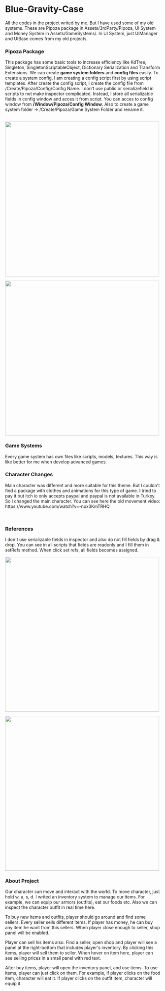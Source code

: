 # Blue-Gravity-Case
All the codes in the project writed by me. But I have used some of my old systems. These are Pipoza package in Assets/3rdParty/Pipoza, UI System and Money System in Assets/GameSystems/. In UI System, just UIManager and UIBase comes from my old projects.

<h3>Pipoza Package</h3>

<p>This package has some basic tools to increase efficiency like KdTree, Singleton, SingletonScriptableObject, Dictionary Serialization and Transform Extensions. We can create <strong>game system folders</strong> and <strong>config files</strong> easily. To create a system config, I am creating a config script first by using script templates. After create the config script, I create the config file from /Create/Pipoza/Config/Config Name. I don't use public or serializefield in scripts to not make inspector complicated. Instead, I store all serializable fields in config window and acces it from script. You can acces to config window from <strong>/Window/Pipoza/Config Window</strong>. Also to create a game system folder -> /Create/Pipoza/Game System Folder and rename it.</p><br>
<img src="https://file.notion.so/f/s/7604c38d-a464-4482-bae1-b2dd79955368/Ekran_Grnts_(93).png?id=2c2915ef-b122-46d2-8b6e-dda6b61d615e&table=block&spaceId=0848242d-647d-49f0-8995-ae847a0fdbca&expirationTimestamp=1692648000000&signature=aKMApl5FA445_Um2GFMvLiepzoycA93VMDNntX2l0jg&downloadName=Ekran+Görüntüsü+%2893%29.png" width=500px></img>

<img src="https://file.notion.so/f/s/d4d05fbe-57c4-4fa1-80a9-85c65c9ca56f/Ekran_Grnts_(75).png?id=8796cb48-690e-404a-895d-dd220867ba5e&table=block&spaceId=0848242d-647d-49f0-8995-ae847a0fdbca&expirationTimestamp=1692648000000&signature=KRWFd_ivlanbEp53obKCNfxLV-OD_Yk4XBcYBFzFXpo&downloadName=Ekran+Görüntüsü+%2875%29.png" width=500px></img>

<h3>Game Systems</h3>
<p>Every game system has own files like scripts, models, textures. This way is like better for me when develop advanced games.</p>

<h3>Character Changes</h3>
<p>Main character was different and more suitable for this theme. But I couldn't find a package with clothes and animations for this type of game. I tried to pay it but itch io only accepts paypal and paypal is not available in Turkey. So I changed the main character. You can see here the old movement video: https://www.youtube.com/watch?v=-nox3KmTRHQ</p><br>

<h3>References</h3>
<p>I don't use serializable fields in inspector and also do not fill fields by drag & drop. You can see in all scripts that fields are readonly and I fill them in setRefs method. When click set refs, all fields becomes assigned.</p>
<img src="https://file.notion.so/f/s/3e853932-db18-4b42-8ee3-f1110f1ba91e/Untitled.png?id=60336e90-d329-4208-ae21-fce6122d989e&table=block&spaceId=0848242d-647d-49f0-8995-ae847a0fdbca&expirationTimestamp=1692648000000&signature=FPfAnUVeVWQevV1pdH9UjZklmmb_-n5feQbVnVN5kWo&downloadName=Untitled.png" width=500px></img>

<img src="https://file.notion.so/f/s/fd1b9296-9fa3-49cc-8df7-5dca00f88abb/Untitled.png?id=a8307dac-9591-4590-9b70-976962d8f314&table=block&spaceId=0848242d-647d-49f0-8995-ae847a0fdbca&expirationTimestamp=1692648000000&signature=lSRKOSiLaIE80c2jdQvzmdgkzshlLhrmOXdBj-p-qGM&downloadName=Untitled.png" width=500px></img>

<h3>About Project</h3>
<p>Our character can move and interact with the world. To move character, just hold w, a, s, d. I writed an inventory system to manage our items. For example, we can equip our armors (outfits), eat our foods etc. Also we can inspect the character outfit in real time here.</p>
<p>To buy new items and outfits, player should go around and find some sellers. Every seller sells different items. If player has money, he can buy any item he want from this sellers. When player close enough to seller, shop panel will be enabled.</p>

<p>Player can sell his items also. Find a seller, open shop and player will see a panel at the right-bottom that includes player's inventory. By clicking this items, player will sell them to seller. When hover on item here, player can see selling prices in a small panel with red text.</p>

<p>After buy items, player will open the inventory panel, and use items. To use items, player can just click on them. For example, if player clicks on the food item, character will eat it. If player clicks on the outfit item, character will equip it.</p>
